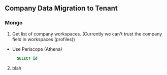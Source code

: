## Company Data Migration to Tenant

### Mongo

1. Get list of company workspaces. (Currently we can't trust the company field in workspaces (profiles))

- Use Periscope (Athena)

  ```sql
    SELECT id

  ```

2. blah
